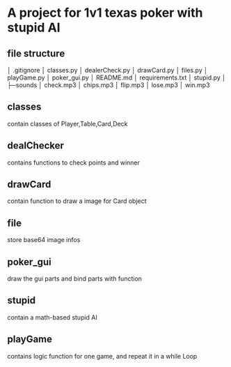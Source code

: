 # A project for 1v1 texas poker with stupid AI

## file structure
│  .gitignore
│  classes.py
│  dealerCheck.py
│  drawCard.py
│  files.py
│  playGame.py
│  poker_gui.py
│  README.md
│  requirements.txt
│  stupid.py
│
├─sounds
│      check.mp3
│      chips.mp3
│      flip.mp3
│      lose.mp3
│      win.mp3

## classes
contain classes of Player,Table,Card,Deck

## dealChecker
contains functions to check points and winner

## drawCard
contain function to draw a image for Card object

## file
store base64 image infos

## poker_gui
draw the gui parts and bind parts with function

## stupid
contain a math-based stupid AI

## playGame
contains logic function for one game, and repeat it in a while Loop

